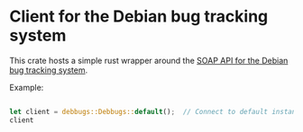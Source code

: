 Client for the Debian bug tracking system
=========================================

This crate hosts a simple rust wrapper around the [SOAP API for the Debian bug
tracking system](https://wiki.debian.org/DebbugsSoapInterface).

Example:

```rust

let client = debbugs::Debbugs::default();  // Connect to default instance
client
